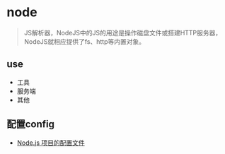# node

> JS解析器，NodeJS中的JS的用途是操作磁盘文件或搭建HTTP服务器，NodeJS就相应提供了fs、http等内置对象。

## use

- 工具
- 服务端
- 其他

## 配置config

- [Node.js 项目的配置文件](https://cnodejs.org/topic/55fac7eced1da72438e33a7d)
